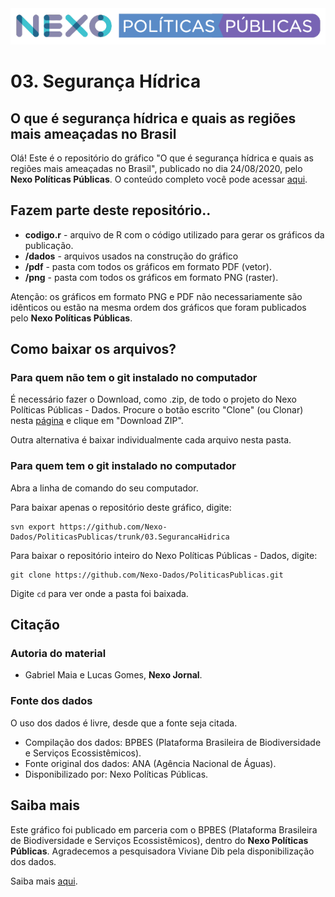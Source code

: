 <img src='https://github.com/Nexo-Dados/PoliticasPublicas/blob/main/nexopp_logofull-cor2.png'>

# 03. Segurança Hídrica
## O que é segurança hídrica e quais as regiões mais ameaçadas no Brasil

Olá! Este é o repositório do gráfico "O que é segurança hídrica e quais as regiões mais ameaçadas no Brasil", publicado no dia 24/08/2020, pelo **Nexo Políticas Públicas**. O conteúdo completo você pode acessar [aqui](https://pp.nexojornal.com.br/Dados/2020/08/24/O-que-%C3%A9-seguran%C3%A7a-h%C3%ADdrica-e-quais-as-regi%C3%B5es-mais-amea%C3%A7adas-no-Brasil).


## Fazem parte deste repositório..

* **codigo.r** - arquivo de R com o código utilizado para gerar os gráficos da publicação.
* **/dados** - arquivos usados na construção do gráfico
* **/pdf** - pasta com todos os gráficos em formato PDF (vetor).
* **/png** - pasta com todos os gráficos em formato PNG (raster).

Atenção: os gráficos em formato PNG e PDF não necessariamente são idênticos ou estão na mesma ordem dos gráficos que foram publicados pelo **Nexo Políticas Públicas**. 

## Como baixar os arquivos?

### Para quem não tem o git instalado no computador

É necessário fazer o Download, como .zip, de todo o projeto do Nexo Políticas Públicas - Dados. Procure o botão escrito "Clone" (ou Clonar) nesta [página](https://github.com/Nexo-Dados/PoliticasPublicas) e clique em "Download ZIP".

Outra alternativa é baixar individualmente cada arquivo nesta pasta.

### Para quem tem o git instalado no computador


Abra a linha de comando do seu computador.

Para baixar apenas o repositório deste gráfico, digite:

```
svn export https://github.com/Nexo-Dados/PoliticasPublicas/trunk/03.SegurancaHidrica
```

Para baixar o repositório inteiro do Nexo Políticas Públicas - Dados, digite:

```
git clone https://github.com/Nexo-Dados/PoliticasPublicas.git
```

Digite `cd` para ver onde a pasta foi baixada.

## Citação

### Autoria do material

* Gabriel Maia e Lucas Gomes, **Nexo Jornal**.

### Fonte dos dados

O uso dos dados é livre, desde que a fonte seja citada.

* Compilação dos dados: BPBES (Plataforma Brasileira de Biodiversidade e Serviços Ecossistêmicos).
* Fonte original dos dados: ANA (Agência Nacional de Águas).
* Disponibilizado por: Nexo Políticas Públicas.

## Saiba mais

Este gráfico foi publicado em parceria com o BPBES (Plataforma Brasileira de Biodiversidade e Serviços Ecossistêmicos), dentro do **Nexo Políticas Públicas**. Agradecemos a pesquisadora Viviane Dib pela disponibilização dos dados.

Saiba mais [aqui](https://pp.nexojornal.com.br/sobre/Sobre-o-Nexo-Pol%C3%ADticas-P%C3%BAblicas).

